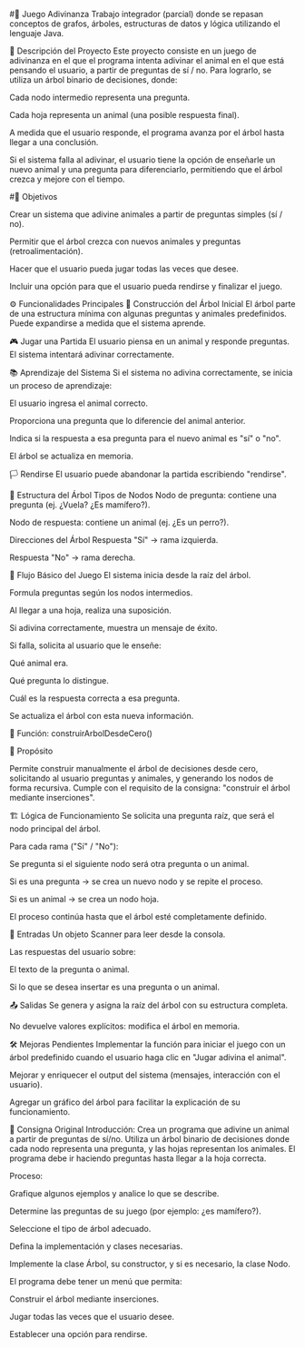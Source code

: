 #🐾 Juego Adivinanza
Trabajo integrador (parcial) donde se repasan conceptos de grafos, árboles, estructuras de datos y lógica utilizando el lenguaje Java.

🧠 Descripción del Proyecto
Este proyecto consiste en un juego de adivinanza en el que el programa intenta adivinar el animal en el que está pensando el usuario, a partir de preguntas de sí / no.
Para lograrlo, se utiliza un árbol binario de decisiones, donde:

  Cada nodo intermedio representa una pregunta.

  Cada hoja representa un animal (una posible respuesta final).

  A medida que el usuario responde, el programa avanza por el árbol hasta llegar a una conclusión.

  Si el sistema falla al adivinar, el usuario tiene la opción de enseñarle un nuevo animal y una pregunta para diferenciarlo, permitiendo que el árbol crezca y mejore con el tiempo.

#🎯 Objetivos

Crear un sistema que adivine animales a partir de preguntas simples (sí / no).

Permitir que el árbol crezca con nuevos animales y preguntas (retroalimentación).

Hacer que el usuario pueda jugar todas las veces que desee.

Incluir una opción para que el usuario pueda rendirse y finalizar el juego.

⚙️ Funcionalidades Principales
  🌱 Construcción del Árbol Inicial
  El árbol parte de una estructura mínima con algunas preguntas y animales predefinidos.
  Puede expandirse a medida que el sistema aprende.
  
  🎮 Jugar una Partida
  El usuario piensa en un animal y responde preguntas. El sistema intentará adivinar correctamente.
  
  📚 Aprendizaje del Sistema
  Si el sistema no adivina correctamente, se inicia un proceso de aprendizaje:
  
  El usuario ingresa el animal correcto.
  
  Proporciona una pregunta que lo diferencie del animal anterior.
  
  Indica si la respuesta a esa pregunta para el nuevo animal es "sí" o "no".
  
  El árbol se actualiza en memoria.
  
  🏳️ Rendirse
  El usuario puede abandonar la partida escribiendo "rendirse".

🌳 Estructura del Árbol
  Tipos de Nodos
  Nodo de pregunta: contiene una pregunta (ej. ¿Vuela? ¿Es mamífero?).
  
  Nodo de respuesta: contiene un animal (ej. ¿Es un perro?).
  
  Direcciones del Árbol
  Respuesta "Sí" → rama izquierda.
  
  Respuesta "No" → rama derecha.

🔄 Flujo Básico del Juego
  El sistema inicia desde la raíz del árbol.
  
  Formula preguntas según los nodos intermedios.
  
  Al llegar a una hoja, realiza una suposición.
  
  Si adivina correctamente, muestra un mensaje de éxito.
  
  Si falla, solicita al usuario que le enseñe:
  
  Qué animal era.
  
  Qué pregunta lo distingue.
  
  Cuál es la respuesta correcta a esa pregunta.
  
  Se actualiza el árbol con esta nueva información.

🧩 Función: construirArbolDesdeCero()

📌 Propósito

Permite construir manualmente el árbol de decisiones desde cero, solicitando al usuario preguntas y animales, y generando los nodos de forma recursiva.
Cumple con el requisito de la consigna: "construir el árbol mediante inserciones".

🏗️ Lógica de Funcionamiento
Se solicita una pregunta raíz, que será el nodo principal del árbol.

Para cada rama ("Sí" / "No"):

Se pregunta si el siguiente nodo será otra pregunta o un animal.

Si es una pregunta → se crea un nuevo nodo y se repite el proceso.

Si es un animal → se crea un nodo hoja.

El proceso continúa hasta que el árbol esté completamente definido.

🧪 Entradas
Un objeto Scanner para leer desde la consola.

Las respuestas del usuario sobre:

El texto de la pregunta o animal.

Si lo que se desea insertar es una pregunta o un animal.

📤 Salidas
Se genera y asigna la raíz del árbol con su estructura completa.

No devuelve valores explícitos: modifica el árbol en memoria.

🛠️ Mejoras Pendientes
Implementar la función para iniciar el juego con un árbol predefinido cuando el usuario haga clic en "Jugar adivina el animal".

Mejorar y enriquecer el output del sistema (mensajes, interacción con el usuario).

Agregar un gráfico del árbol para facilitar la explicación de su funcionamiento.

📌 Consigna Original
Introducción:
Crea un programa que adivine un animal a partir de preguntas de sí/no. Utiliza un árbol binario de decisiones donde cada nodo representa una pregunta, y las hojas representan los animales. El programa debe ir haciendo preguntas hasta llegar a la hoja correcta.

Proceso:

Grafique algunos ejemplos y analice lo que se describe.

Determine las preguntas de su juego (por ejemplo: ¿es mamífero?).

Seleccione el tipo de árbol adecuado.

Defina la implementación y clases necesarias.

Implemente la clase Árbol, su constructor, y si es necesario, la clase Nodo.

El programa debe tener un menú que permita:

Construir el árbol mediante inserciones.

Jugar todas las veces que el usuario desee.

Establecer una opción para rendirse.


